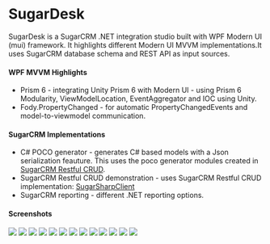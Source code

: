 # SugarDesk
SugarDesk is a SugarCRM .NET integration studio built with WPF Modern UI (mui) framework. 
It highlights different Modern UI MVVM implementations.It uses SugarCRM database schema and REST API as input sources. 

#### WPF MVVM Highlights
* Prism 6 - integrating Unity Prism 6 with Modern UI - using Prism 6 Modularity, ViewModelLocation, EventAggregator and IOC using Unity.
* Fody.PropertyChanged - for automatic PropertyChangedEvents and model-to-viewmodel communication.

#### SugarCRM Implementations
* C# POCO generator - generates C# based models with a Json serialization feauture. This uses the poco generator modules created in [SugarCRM Restful CRUD](https://github.com/mattkol/SugarSharpClient).
*  SugarCRM Restful CRUD demonstration - uses SugarCRM Restful CRUD implementation: [SugarSharpClient](https://github.com/mattkol/SugarSharpClient)
* SugarCRM reporting - different .NET reporting options.

#### Screenshots
![](https://github.com/mattkol/SugarDesk/blob/master/Screenshots/SugarDesk01.png)
![](https://github.com/mattkol/SugarDesk/blob/master/Screenshots/SugarDesk01.png)
![](https://github.com/mattkol/SugarDesk/blob/master/Screenshots/SugarDesk01.png)
![](https://github.com/mattkol/SugarDesk/blob/master/Screenshots/SugarDesk01.png)
![](https://github.com/mattkol/SugarDesk/blob/master/Screenshots/SugarDesk01.png)
![](https://github.com/mattkol/SugarDesk/blob/master/Screenshots/SugarDesk01.png)
![](https://github.com/mattkol/SugarDesk/blob/master/Screenshots/SugarDesk01.png)
![](https://github.com/mattkol/SugarDesk/blob/master/Screenshots/SugarDesk01.png)
![](https://github.com/mattkol/SugarDesk/blob/master/Screenshots/SugarDesk01.png)
![](https://github.com/mattkol/SugarDesk/blob/master/Screenshots/SugarDesk01.png)
![](https://github.com/mattkol/SugarDesk/blob/master/Screenshots/SugarDesk01.png)
![](https://github.com/mattkol/SugarDesk/blob/master/Screenshots/SugarDesk01.png)
![](https://github.com/mattkol/SugarDesk/blob/master/Screenshots/SugarDesk01.png)
